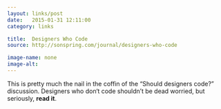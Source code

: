 ```yaml
---
layout: links/post
date:   2015-01-31 12:11:00
category: links

title:  Designers Who Code
source: http://sonspring.com/journal/designers-who-code

image-name: none 
image-alt:
---
```


This is pretty much the nail in the coffin of the “Should designers code?” discussion. Designers who don‘t code shouldn’t be dead worried, but seriously, **read it**.
